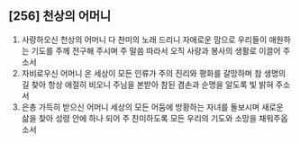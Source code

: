 ## [256] 천상의 어머니

1) 사랑하오신 천상의 어머니 다 찬미의 노래 드리니 자애로운 맘으로 우리들이 애원하는 기도를 주께 전구해 주시며 주 말씀 따라서 오직 사랑과 봉사의 생활로 이끌어 주소서
2) 자비로우신 어머니 온 세상이 모든 인류가 주의 진리와 평화를 갈망하며 참 생명의 길 찾아 항상 애절히 비오니 주님을 본받아 참된 겸손과 순명을 알도록 빛 밝혀 주소서
3) 은총 가득히 받으신 어머니 세상의 모든 어둠에 방황하는 자녀를 돌보시며 새로운 삶을 찾아 성령 안에 하나 되어 주 찬미하도록 모든 우리의 기도와 소망을 채워주옵소서

